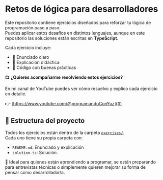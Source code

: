 # Retos de lógica para desarrolladores

Este repositorio contiene ejercicios diseñados para reforzar tu lógica de programación paso a paso.  
Puedes aplicar estos desafíos en distintos lenguajes, aunque en este repositorio las soluciones están escritas en **TypeScript**.

Cada ejercicio incluye:

- 🧩 Enunciado claro  
- 📘 Explicación didáctica  
- 🧼 Código con buenas prácticas  

📺 **¿Quieres acompañarme resolviendo estos ejercicios?**

En mi canal de YouTube puedes ver cómo resuelvo y explico cada ejercicio en detalle.

👉 [https://www.youtube.com/@programandoConYuz](#)

## 📂 Estructura del proyecto

Todos los ejercicios están dentro de la carpeta [`exercises/`](./exercises).  
Cada uno tiene su propia carpeta con:

- `README.md`: Enunciado y explicación
- `solution.ts`: Solución.

🎯 Ideal para quienes están aprendiendo a programar, se están preparando para entrevistas técnicas o simplemente quieren mejorar su forma de pensar como desarrollador/a.